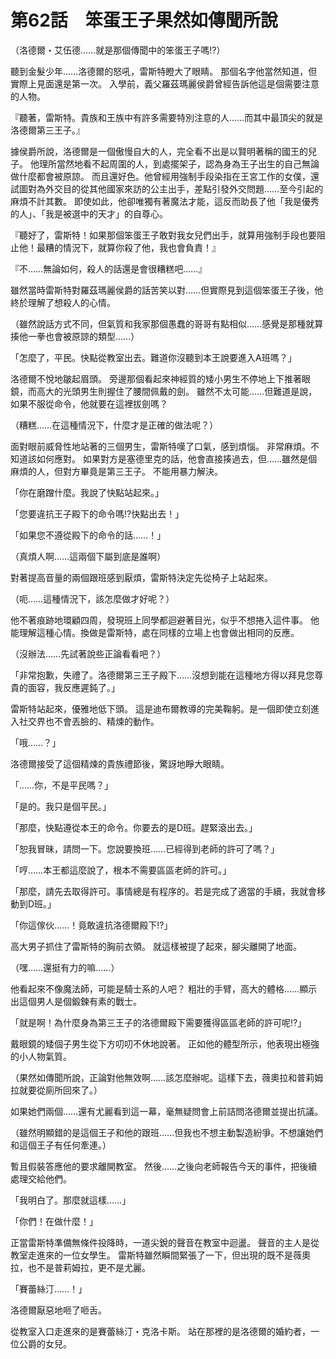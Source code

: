 # 第62話　笨蛋王子果然如傳聞所說

（洛德爾・艾伍德……就是那個傳聞中的笨蛋王子嗎!?）

聽到金髮少年……洛德爾的怒吼，雷斯特瞪大了眼睛。
那個名字他當然知道，但實際上見面還是第一次。
入學前，義父羅茲瑪麗侯爵曾經告訴他這是個需要注意的人物。

『聽著，雷斯特。貴族和王族中有許多需要特別注意的人……而其中最頂尖的就是洛德爾第三王子。』

據侯爵所說，洛德爾是一個傲慢自大的人，完全看不出是以賢明著稱的國王的兒子。
他理所當然地看不起周圍的人，到處擺架子，認為身為王子出生的自己無論做什麼都會被原諒。
而且還好色。他曾經用強制手段染指在王宮工作的女僕，還試圖對為外交目的從其他國家來訪的公主出手，差點引發外交問題……至今引起的麻煩不計其數。
即使如此，他卻唯獨有著魔法才能，這反而助長了他「我是優秀的人」、「我是被選中的天才」的自尊心。

『聽好了，雷斯特！如果那個笨蛋王子敢對我女兒們出手，就算用強制手段也要阻止他！最糟的情況下，就算你殺了他，我也會負責！』

『不……無論如何，殺人的話還是會很糟糕吧……』

雖然當時雷斯特對羅茲瑪麗侯爵的話苦笑以對……但實際見到這個笨蛋王子後，他終於理解了想殺人的心情。

（雖然說話方式不同，但氣質和我家那個愚蠢的哥哥有點相似……感覺是那種就算揍他一拳也會被原諒的類型……）

「怎麼了，平民。快點從教室出去。難道你沒聽到本王說要進入A班嗎？」

洛德爾不悅地皺起眉頭。
旁邊那個看起來神經質的矮小男生不停地上下推著眼鏡，而高大的光頭男生則握住了腰間佩戴的劍。
雖然不太可能……但難道是說，如果不服從命令，他就要在這裡拔劍嗎？

（糟糕……在這種情況下，什麼才是正確的做法呢？）

面對眼前威脅性地站著的三個男生，雷斯特嘆了口氣，感到煩惱。
非常麻煩。不知道該如何應對。
如果對方是塞德里克的話，他會直接揍過去，但……雖然是個麻煩的人，但對方畢竟是第三王子。
不能用暴力解決。

「你在磨蹭什麼。我說了快點站起來。」

「您要違抗王子殿下的命令嗎!?快點出去！」

「如果您不遵從殿下的命令的話……！」

（真煩人啊……這兩個下屬到底是誰啊）

對著提高音量的兩個跟班感到厭煩，雷斯特決定先從椅子上站起來。

（呃……這種情況下，該怎麼做才好呢？）

他不著痕跡地環顧四周，發現班上同學都迴避著目光，似乎不想捲入這件事。
他能理解這種心情。換做是雷斯特，處在同樣的立場上也會做出相同的反應。

（沒辦法……先試著說些正論看看吧？）

「非常抱歉，失禮了。洛德爾第三王子殿下……沒想到能在這種地方得以拜見您尊貴的面容，我反應遲鈍了。」

雷斯特站起來，優雅地低下頭。
這是迪布爾教導的完美鞠躬。是一個即使立刻進入社交界也不會丟臉的、精煉的動作。

「哦……？」

洛德爾接受了這個精煉的貴族禮節後，驚訝地睜大眼睛。

「……你，不是平民嗎？」

「是的。我只是個平民。」

「那麼，快點遵從本王的命令。你要去的是D班。趕緊滾出去。」

「恕我冒昧，請問一下。您說要換班……已經得到老師的許可了嗎？」

「哼……本王都這麼說了，根本不需要區區老師的許可。」

「那麼，請先去取得許可。事情總是有程序的。若是完成了適當的手續，我就會移動到D班。」

「你這傢伙……！竟敢違抗洛德爾殿下!?」

高大男子抓住了雷斯特的胸前衣領。
就這樣被提了起來，腳尖離開了地面。

（嘿……還挺有力的嘛……）

他看起來不像魔法師，可能是騎士系的人吧？
粗壯的手臂，高大的體格……顯示出這個男人是個鍛鍊有素的戰士。

「就是啊！為什麼身為第三王子的洛德爾殿下需要獲得區區老師的許可呢!?」

戴眼鏡的矮個子男生從下方叨叨不休地說著。
正如他的體型所示，他表現出極強的小人物氣質。

（果然如傳聞所說，正論對他無效啊……該怎麼辦呢。這樣下去，薇奧拉和普莉姆拉就要從廁所回來了。）

如果她們兩個……還有尤麗看到這一幕，毫無疑問會上前詰問洛德爾並提出抗議。

（雖然明顯錯的是這個王子和他的跟班……但我也不想主動製造紛爭。不想讓她們和這個王子有任何牽連。）

暫且假裝答應他的要求離開教室。
然後……之後向老師報告今天的事件，把後續處理交給他們。

「我明白了。那麼就這樣……」

「你們！在做什麼！」

正當雷斯特準備無條件投降時，一道尖銳的聲音在教室中迴盪。
聲音的主人是從教室走進來的一位女學生。
雷斯特雖然瞬間緊張了一下，但出現的既不是薇奧拉，也不是普莉姆拉，更不是尤麗。

「賽蕾絲汀……！」

洛德爾厭惡地咂了咂舌。

從教室入口走進來的是賽蕾絲汀・克洛卡斯。
站在那裡的是洛德爾的婚約者，一位公爵的女兒。